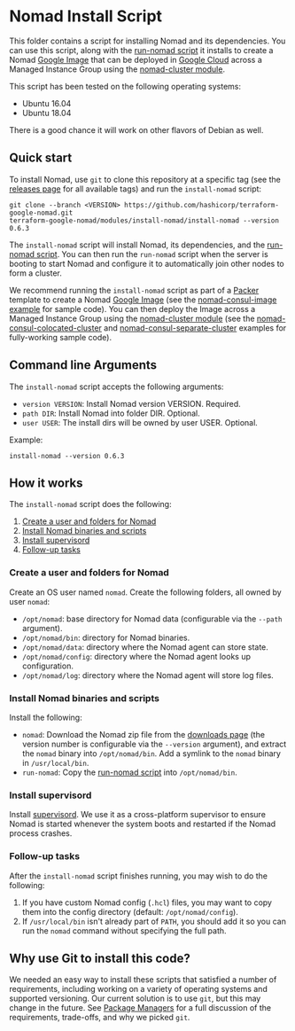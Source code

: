 # Nomad Install Script

This folder contains a script for installing Nomad and its dependencies. You can use this script, along with the
[run-nomad script](https://github.com/hashicorp/terraform-google-nomad/tree/master/modules/run-nomad) it installs to
create a Nomad [Google Image](https://cloud.google.com/compute/docs/images) that can be deployed in [Google Cloud](
https://cloud.google.com/) across a Managed Instance Group using the [nomad-cluster module](
https://github.com/hashicorp/terraform-google-nomad/tree/master/modules/nomad-cluster).

This script has been tested on the following operating systems:

* Ubuntu 16.04
* Ubuntu 18.04

There is a good chance it will work on other flavors of Debian as well.



## Quick start

<!-- TODO: update the clone URL to the final URL when this Module is released -->

To install Nomad, use `git` to clone this repository at a specific tag (see the [releases page](../../../../releases)
for all available tags) and run the `install-nomad` script:

```
git clone --branch <VERSION> https://github.com/hashicorp/terraform-google-nomad.git
terraform-google-nomad/modules/install-nomad/install-nomad --version 0.6.3
```

The `install-nomad` script will install Nomad, its dependencies, and the [run-nomad script](
https://github.com/hashicorp/terraform-google-nomad/tree/master/modules/run-nomad). You can then run the `run-nomad`
script when the server is booting to start Nomad and configure it to automatically join other nodes to form a cluster.

We recommend running the `install-nomad` script as part of a [Packer](https://www.packer.io/) template to create a
Nomad [Google Image](https://cloud.google.com/compute/docs/images) (see the [nomad-consul-image example](
https://github.com/hashicorp/terraform-google-nomad/tree/master/examples/nomad-consul-ami) for sample code). You can then
deploy the Image across a Managed Instance Group using the [nomad-cluster module](
https://github.com/hashicorp/terraform-google-nomad/tree/master/modules/nomad-cluster) (see the
[nomad-consul-colocated-cluster](https://github.com/hashicorp/terraform-google-nomad/tree/master/examples/root-example/README.md)
and [nomad-consul-separate-cluster](https://github.com/hashicorp/terraform-google-nomad/tree/master/examples/nomad-consul-separate-cluster)
examples for fully-working sample code).




## Command line Arguments

The `install-nomad` script accepts the following arguments:

* `version VERSION`: Install Nomad version VERSION. Required.
* `path DIR`: Install Nomad into folder DIR. Optional.
* `user USER`: The install dirs will be owned by user USER. Optional.

Example:

```
install-nomad --version 0.6.3
```



## How it works

The `install-nomad` script does the following:

1. [Create a user and folders for Nomad](#create-a-user-and-folders-for-nomad)
1. [Install Nomad binaries and scripts](#install-nomad-binaries-and-scripts)
1. [Install supervisord](#install-supervisord)
1. [Follow-up tasks](#follow-up-tasks)


### Create a user and folders for Nomad

Create an OS user named `nomad`. Create the following folders, all owned by user `nomad`:

* `/opt/nomad`: base directory for Nomad data (configurable via the `--path` argument).
* `/opt/nomad/bin`: directory for Nomad binaries.
* `/opt/nomad/data`: directory where the Nomad agent can store state.
* `/opt/nomad/config`: directory where the Nomad agent looks up configuration.
* `/opt/nomad/log`: directory where the Nomad agent will store log files.


### Install Nomad binaries and scripts

Install the following:

* `nomad`: Download the Nomad zip file from the [downloads page](https://www.nomadproject.io/downloads.html) (the
  version number is configurable via the `--version` argument), and extract the `nomad` binary into
  `/opt/nomad/bin`. Add a symlink to the `nomad` binary in `/usr/local/bin`.
* `run-nomad`: Copy the [run-nomad script](https://github.com/hashicorp/terraform-aws-nomad/tree/master/modules/run-nomad) into `/opt/nomad/bin`.


### Install supervisord

Install [supervisord](http://supervisord.org/). We use it as a cross-platform supervisor to ensure Nomad is started
whenever the system boots and restarted if the Nomad process crashes.


### Follow-up tasks

After the `install-nomad` script finishes running, you may wish to do the following:

1. If you have custom Nomad config (`.hcl`) files, you may want to copy them into the config directory (default:
   `/opt/nomad/config`).
1. If `/usr/local/bin` isn't already part of `PATH`, you should add it so you can run the `nomad` command without
   specifying the full path.



## Why use Git to install this code?

<!-- TODO: update the package managers URL to the final URL when this Module is released -->

We needed an easy way to install these scripts that satisfied a number of requirements, including working on a variety
of operating systems and supported versioning. Our current solution is to use `git`, but this may change in the future.
See [Package Managers](https://github.com/hashicorp/terraform-google-consul/blob/master/_docs/package-managers.md) for
a full discussion of the requirements, trade-offs, and why we picked `git`.
